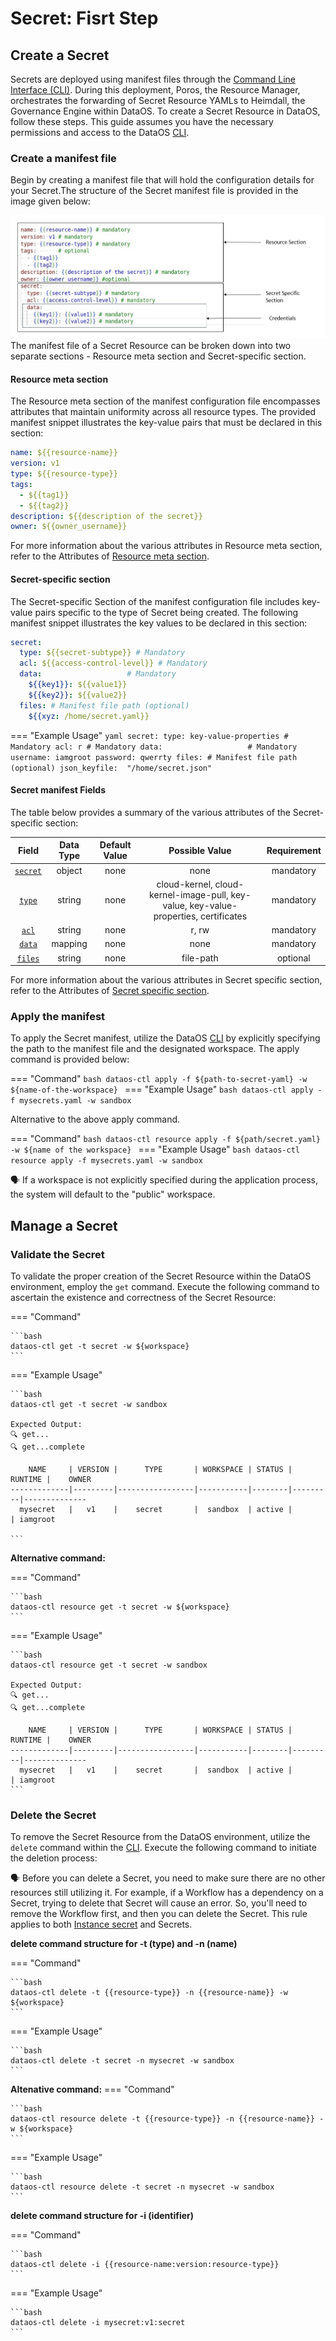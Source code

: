 # Secret: Fisrt Step

## Create a Secret

Secrets are deployed using manifest files through the [Command Line Interface (CLI)](/interfaces/cli/). During this deployment, Poros, the Resource Manager, orchestrates the forwarding of Secret Resource YAMLs to Heimdall, the Governance Engine within DataOS.
To create a Secret Resource in DataOS, follow these steps. This guide assumes you have the necessary permissions and access to the DataOS [CLI](/interfaces/cli/).

### **Create a manifest file**

Begin by creating a manifest file that will hold the configuration details for your Secret.The structure of the Secret manifest file is provided in the image given below:

![Secret manifest structure](/resources/secret/Slide1.jpg)
The manifest file of a Secret Resource can be broken down into two separate sections - Resource meta section and Secret-specific section.



#### **Resource meta section**

The Resource meta section of the manifest configuration file encompasses attributes that maintain uniformity across all resource types. The provided manifest snippet illustrates the key-value pairs that must be declared in this section:

```yaml
name: ${{resource-name}} 
version: v1 
type: ${{resource-type}}
tags: 
  - ${{tag1}} 
  - ${{tag2}} 
description: ${{description of the secret}} 
owner: ${{owner_username}} 
```
For more information about the various attributes in Resource meta section, refer to the Attributes of [Resource meta section](/resources/).


#### **Secret-specific section**

The Secret-specific Section of the manifest configuration file includes key-value pairs specific to the type of Secret being created. The following manifest snippet illustrates the key values to be declared in this section:


```yaml
secret:
  type: ${{secret-subtype}} # Mandatory
  acl: ${{access-control-level}} # Mandatory
  data:                   # Mandatory
    ${{key1}}: ${{value1}} 
    ${{key2}}: ${{value2}}
  files: # Manifest file path (optional)
    ${{xyz: /home/secret.yaml}}
```
=== "Example Usage"
    ```yaml
    secret:
    type: key-value-properties # Mandatory
    acl: r # Mandatory
    data:                   # Mandatory
        username: iamgroot
        password: qwerrty
    files: # Manifest file path (optional)
      json_keyfile:  "/home/secret.json"
    ```


#### **Secret manifest Fields**
The table below provides a summary of the various attributes of the Secret-specific section:

<div style="text-align: center;" markdown="1">

| Field | Data Type | Default Value | Possible Value | Requirement |
| --- | --- | --- | --- | --- |
| [`secret`](/resources/secret/configurations/#secret) | object | none | none | mandatory |
| [`type`](resources/secret/configurations/#type) | string | none | cloud-kernel, cloud-kernel-image-pull, key-value, key-value-properties, certificates | mandatory |
| [`acl`](/resources/secret/configurations/#acl) | string | none | r, rw | mandatory |
| [`data`](/resources/secret/configurations/#data) | mapping | none | none | mandatory |
| [`files`](/resources/secret/configurations/#file) | string | none | file-path | optional |

</div>

For more information about the various attributes in Secret specific section, refer to the Attributes of [Secret specific section](/resources/secret/configurations/).

### **Apply the manifest**

To apply the Secret manifest, utilize the DataOS [CLI](/interfaces/cli/) by explicitly specifying the path to the manifest file and the designated workspace. The apply command is provided below:

=== "Command"
    ```bash
    dataos-ctl apply -f ${path-to-secret-yaml} -w ${name-of-the-workspace}
    ```
=== "Example Usage"
    ```bash
    dataos-ctl apply -f mysecrets.yaml -w sandbox
    ```

Alternative to the above apply command.

=== "Command"
    ```bash
    dataos-ctl resource apply -f ${path/secret.yaml} -w ${name of the workspace}
    ```
=== "Example Usage"
    ```bash
    dataos-ctl resource apply -f mysecrets.yaml -w sandbox
    ```

<aside class="callout">

🗣 If a workspace is not explicitly specified during the application process, the system will default to the "public" workspace. 
</aside>

## Manage a Secret

### **Validate the Secret**

To validate the proper creation of the Secret Resource within the DataOS environment, employ the `get` command. Execute the following command to ascertain the existence and correctness of the Secret Resource:

=== "Command"

    ```bash
    dataos-ctl get -t secret -w ${workspace}
    ```

=== "Example Usage"

    ```bash
    dataos-ctl get -t secret -w sandbox

    Expected Output:
    🔍 get...                                     
    🔍 get...complete                             

        NAME     | VERSION |      TYPE       | WORKSPACE | STATUS | RUNTIME |    OWNER     
    -------------|---------|-----------------|-----------|--------|---------|--------------
      mysecret   |   v1    |    secret       |  sandbox  | active |         | iamgroot 

    ```
**Alternative command:**

=== "Command"

    ```bash
    dataos-ctl resource get -t secret -w ${workspace}
    ```

=== "Example Usage"

    ```bash
    dataos-ctl resource get -t secret -w sandbox

    Expected Output:
    🔍 get...                                     
    🔍 get...complete                             

        NAME     | VERSION |      TYPE       | WORKSPACE | STATUS | RUNTIME |    OWNER     
    -------------|---------|-----------------|-----------|--------|---------|--------------
      mysecret   |   v1    |    secret       |  sandbox  | active |         | iamgroot 
    ```

### **Delete the Secret**

To remove the Secret Resource from the DataOS environment, utilize the `delete` command within the [CLI](/interfaces/cli/). Execute the following command to initiate the deletion process:

<aside class="callout">
🗣 Before you can delete a Secret, you need to make sure there are no other resources still utilizing it. For example, if a Workflow has a dependency on a Secret, trying to delete that Secret will cause an error. So, you'll need to remove the Workflow first, and then you can delete the Secret. This rule applies to both <a href="https://dataos.info/resources/instance_secret/">Instance secret</a> and Secrets.
</aside>


**delete command structure for -t (type) and -n (name)**

=== "Command"

    ```bash
    dataos-ctl delete -t {{resource-type}} -n {{resource-name}} -w ${workspace}
    ```

=== "Example Usage"

    ```bash
    dataos-ctl delete -t secret -n mysecret -w sandbox
    ```
**Altenative command:**
=== "Command"

    ```bash
    dataos-ctl resource delete -t {{resource-type}} -n {{resource-name}} -w ${workspace}
    ```

=== "Example Usage"

    ```bash
    dataos-ctl resource delete -t secret -n mysecret -w sandbox
    ```

**delete command structure for -i (identifier)**

=== "Command"

    ```bash
    dataos-ctl delete -i {{resource-name:version:resource-type}}
    ```

=== "Example Usage"

    ```bash
    dataos-ctl delete -i mysecret:v1:secret
    ```

